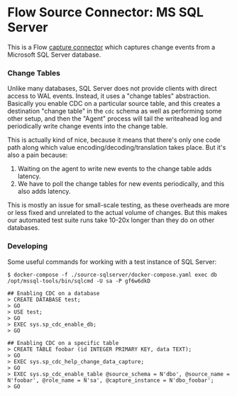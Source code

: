 Flow Source Connector: MS SQL Server
====================================

This is a Flow [capture connector](https://docs.estuary.dev/concepts/captures/)
which captures change events from a Microsoft SQL Server database.

### Change Tables

Unlike many databases, SQL Server does not provide clients with direct access
to WAL events. Instead, it uses a "change tables" abstraction. Basically you
enable CDC on a particular source table, and this creates a destination "change table"
in the `cdc` schema as well as performing some other setup, and then the "Agent"
process will tail the writeahead log and periodically write change events into
the change table.

This is actually kind of nice, because it means that there's only one code path
along which value encoding/decoding/translation takes place. But it's also a pain
because:

  1. Waiting on the agent to write new events to the change table adds latency.
  2. We have to poll the change tables for new events periodically, and this also
     adds latency.

This is mostly an issue for small-scale testing, as these overheads are more or
less fixed and unrelated to the actual volume of changes. But this makes our
automated test suite runs take 10-20x longer than they do on other databases.

### Developing

Some useful commands for working with a test instance of SQL Server:

    $ docker-compose -f ./source-sqlserver/docker-compose.yaml exec db /opt/mssql-tools/bin/sqlcmd -U sa -P gf6w6dkD

    ## Enabling CDC on a database
    > CREATE DATABASE test;
    > GO
    > USE test;
    > GO
    > EXEC sys.sp_cdc_enable_db;
    > GO

    ## Enabling CDC on a specific table
    > CREATE TABLE foobar (id INTEGER PRIMARY KEY, data TEXT);
    > GO
    > EXEC sys.sp_cdc_help_change_data_capture;
    > GO
    > EXEC sys.sp_cdc_enable_table @source_schema = N'dbo', @source_name = N'foobar', @role_name = N'sa', @capture_instance = N'dbo_foobar';
    > GO